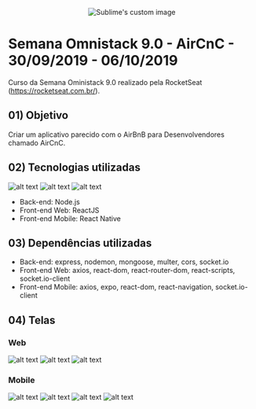 <p align="center">
  <img src="https://i.imgur.com/eObppcH.png" alt="Sublime's custom image"/>
</p>

# Semana Omnistack 9.0 - AirCnC - 30/09/2019 - 06/10/2019

Curso da Semana Oministack 9.0 realizado pela RocketSeat (https://rocketseat.com.br/).

## 01) Objetivo

Criar um aplicativo parecido com o AirBnB para Desenvolvendores chamado AirCnC.

## 02) Tecnologias utilizadas

![alt text](https://i.imgur.com/WrDPz0k.png?1) ![alt text](https://i.imgur.com/RSumgFf.png?1) ![alt text](https://i.imgur.com/LLdouLx.png?1)
* Back-end: Node.js
* Front-end Web: ReactJS
* Front-end Mobile: React Native

## 03) Dependências utilizadas

* Back-end: express, nodemon, mongoose, multer, cors, socket.io
* Front-end Web: axios, react-dom, react-router-dom, react-scripts, socket.io-client
* Front-end Mobile: axios, expo, react-dom, react-navigation, socket.io-client

## 04) Telas

### Web

![alt text](https://i.imgur.com/CMiLBf0l.png)
![alt text](https://i.imgur.com/gKWRKKFl.png)
![alt text](https://i.imgur.com/XuSkt6Yl.png)

### Mobile
![alt text](https://i.imgur.com/0YytbxKm.png)
![alt text](https://i.imgur.com/cXhLslhm.png)
![alt text](https://i.imgur.com/56fWzUEm.png)
![alt text](https://i.imgur.com/lw83uF9m.png)
